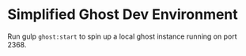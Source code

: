# Simplified Ghost Dev Environment

Run gulp `ghost:start` to spin up a local ghost instance running on port 2368.
